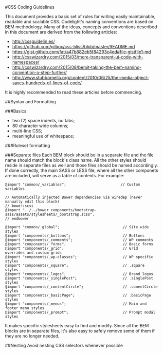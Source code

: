 #CSS Coding Guidelines

This document provides a basic set of rules for writing easily maintainable, readable and scalable CSS.
Codelight's naming conventions are based on BEM methodology.
Many of the ideas, concepts and conventions described in this document are derived from the following articles:
- http://cssguidelin.es/
- https://github.com/gilbox/css-bliss/blob/master/README.md
- https://gist.github.com/fat/a47b882eb5f84293c4ed#file-gistfile1-md
- http://csswizardry.com/2015/03/more-transparent-ui-code-with-namespaces/
- http://csswizardry.com/2015/08/bemit-taking-the-bem-naming-convention-a-step-further/
- http://www.stubbornella.org/content/2010/06/25/the-media-object-saves-hundreds-of-lines-of-code/

It is highly recommended to read these articles before commencing.

##Syntax and Formatting

###Basics
- two (2) space indents, no tabs;
- 80 character wide columns;
- multi-line CSS;
- meaningful use of whitespace;

###Ruleset formatting

###Separate files
Each BEM block should be in a separate file and the file name should match the block's class name. All the other
styles should reside in separate files as well and those files should be named accordingly. If done correctly, the main SASS or LESS file, where all the other componets are included, will serve as a table of contents. For example:
    
    @import "common/_variables";                         // Custom variables

    // Automatically injected Bower dependencies via wiredep (never manually edit this block)
    // bower:scss
    @import "../../bower_components/bootstrap-sass/assets/stylesheets/_bootstrap.scss";
    // endbower

    @import "common/_global";                             // Site wide styles
    @import "components/_buttons";                        // Buttons
    @import "components/_comments";                       // WP comments
    @import "components/_forms";                          // Basic forms
    @import "components/_grid";                           // Grid overrides and custom grids 
    @import "components/_wp-classes";                     // WP specific styles
    @import "components/_square";                         // .square styles
    @import "components/_logos";                          // Brand logos
    @import "components/_singlePost";                     // .singlePost styles
    @import "components/_contentCircle";                  // .conentCircle styles
    @import "components/_basicPage";                      // .basicPage styles
    @import "components/_menus";                          // Main and footer menu styles
    @import "components/_prompt";                         // Prompt modal styles
    
It makes specific stylesheets easy to find and modify. Since all the BEM blocks are in separate files, it's also easy
to safely remove some of them if they are no longer needed.

##Nesting
Avoid nesting CSS selectors whenever possible
